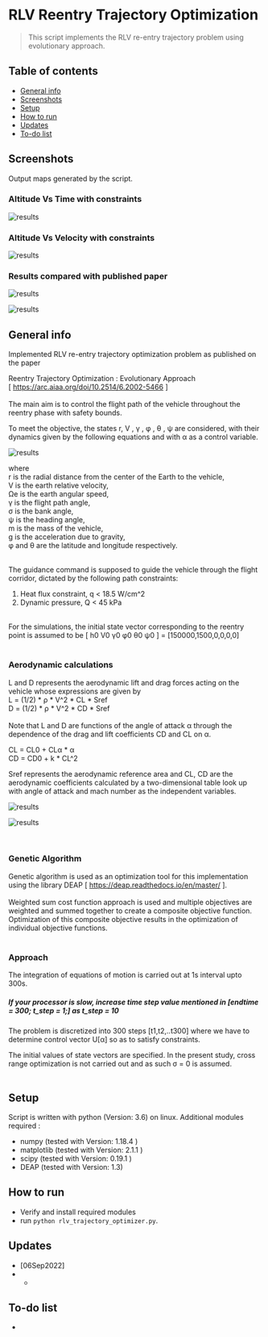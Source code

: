 # RLV Reentry Trajectory Optimization
> This script implements the RLV re-entry trajectory problem using evolutionary approach.   

## Table of contents
* [General info](#general-info)
* [Screenshots](#screenshots)
* [Setup](#setup)
* [How to run ](#how)
* [Updates](#updates)
* [To-do list](#to-do)


## Screenshots
Output maps generated by the script.   
### Altitude Vs Time with constraints   

![results](img/alt-time-with-constraints.png)      

### Altitude Vs Velocity with constraints    

![results](./img/alt-velocity-with-constraints.png)   

### Results compared with published paper     

![results](./img/alt-time-with-constraints-author.png)   

![results](./img/alt-velocity-with-constraints-author.png) 

## General info
Implemented RLV re-entry trajectory optimization problem as published on the paper   

Reentry Trajectory Optimization : Evolutionary Approach   
[ https://arc.aiaa.org/doi/10.2514/6.2002-5466 ]   
&nbsp;         
The main aim is to control the flight path of the vehicle throughout the reentry phase with safety bounds.     

To meet the objective, the states r, V , γ , φ , θ , ψ are considered, with their dynamics given by the following equations and with α as a control variable.    

![results](./img/equations.png)   

where    
r is the radial distance from the center of the Earth to the vehicle,    
V is the earth relative velocity,     
Ωe is the earth angular speed,    
γ is the flight path angle,     
σ is the bank angle,    
ψ is the heading angle,     
m is the mass of the vehicle,     
g is the acceleration due to gravity,     
φ and θ are the latitude and longitude respectively.    

&nbsp;    
The guidance command is supposed to guide the vehicle through the flight corridor, dictated by the following path constraints:    
1. Heat flux constraint, q < 18.5 W/cm^2     
2. Dynamic pressure, Q < 45 kPa    
    
    
&nbsp;    
For the simulations, the initial state vector corresponding to the reentry point is assumed to be [ h0 V0 γ0 φ0 θ0 ψ0 ] = [150000,1500,0,0,0,0]    
&nbsp;    

### Aerodynamic calculations    
L and D represents the aerodynamic lift and drag forces acting on the vehicle whose expressions are given by    
L = (1/2) * ρ * V^2 * CL * Sref    
D = (1/2) * ρ * V^2 * CD * Sref   
&nbsp;    
Note that L and D are functions of the angle of attack α through the dependence 
of the drag and lift coefficients CD and CL on α.   

CL = CL0 + CLα * α     
CD = CD0 + k * CL^2    
  
Sref represents the aerodynamic reference area and CL, CD are the aerodynamic coefficients calculated by a 
two-dimensional table look up with angle of attack and mach number as the independent variables.   

![results](./img/lift-vs-mach.png)   

![results](./img/drag-vs-mach.png)    

&nbsp;    
### Genetic Algorithm    

Genetic algorithm is used as an optimization tool for this implementation using the library DEAP [ https://deap.readthedocs.io/en/master/ ].    
&nbsp;        
Weighted sum cost function approach is used and multiple objectives are weighted and summed together to create a composite objective function. Optimization of this composite objective results in the optimization of individual objective functions.     
&nbsp;   
### Approach 
The integration of equations of motion is carried out at 1s interval upto 300s.   

##### If your processor is slow, increase time step value mentioned in [endtime = 300; t_step = 1;] as t_step = 10    

The problem is discretized into 300 steps [t1,t2,..t300] where we have to determine control vector U[α] so as to satisfy constraints.    

The initial values of state vectors are specified. In the present study, cross range optimization is not carried out and as such σ = 0 is assumed.    
&nbsp;    

## Setup
Script is written with python (Version: 3.6) on linux. Additional modules required :   

* numpy  (tested with Version: 1.18.4 )
* matplotlib  (tested with Version: 2.1.1 )
* scipy (tested with Version:  0.19.1 )
* DEAP (tested with Version: 1.3)

## How to run   
* Verify and install required modules 
* run `python rlv_trajectory_optimizer.py`. 


## Updates   
* [06Sep2022]  
*   *  

## To-do list
* 

